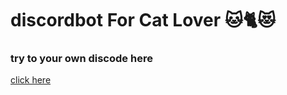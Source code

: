 # discordbot For Cat Lover 🐱🐈😻

<h3>try to your own discode here</h3>
<a href="https://discord.com/api/oauth2/authorize?client_id=1176574946793766983&permissions=2147498048&scope=applications.commands%20bot">click here<a>
